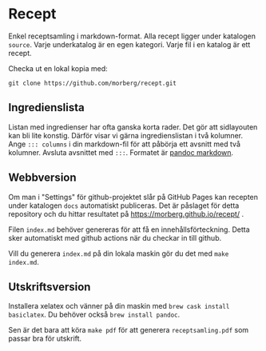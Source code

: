 # Recept
Enkel receptsamling i markdown-format. Alla recept ligger under katalogen `source`. Varje
underkatalog är en egen kategori. Varje fil i en katalog är ett recept.

Checka ut en lokal kopia med:

    git clone https://github.com/morberg/recept.git

## Ingredienslista

Listan med ingredienser har ofta ganska korta rader. Det gör att sidlayouten kan bli lite
konstig. Därför visar vi gärna ingredienslistan i två kolumner. Ange
`::: columns` i din markdown-fil för att påbörja ett avsnitt med två kolumner. Avsluta
avsnittet med `:::`. Formatet är [pandoc
markdown](https://pandoc.org/MANUAL.html#pandocs-markdown).

## Webbversion
Om man i "Settings" för github-projektet slår på GitHub Pages kan recepten under katalogen
`docs` automatiskt publiceras. Det är påslaget för detta repository och du hittar
resultatet på https://morberg.github.io/recept/ .

Filen `index.md` behöver genereras för att få en innehållsförteckning. Detta sker
automatiskt med github actions när du checkar in till github.

Vill du generera `index.md` på din lokala maskin gör du det med `make index.md`.

## Utskriftsversion

Installera xelatex och vänner på din maskin med `brew cask install basiclatex`. Du behöver
också `brew install pandoc`.

Sen är det bara att köra `make pdf` för att generera `receptsamling.pdf` som passar bra
för utskrift.
